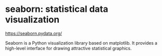 # seaborn: statistical data visualization
https://seaborn.pydata.org/

Seaborn is a Python visualization library based on matplotlib. It provides a high-level interface for drawing attractive statistical graphics.
